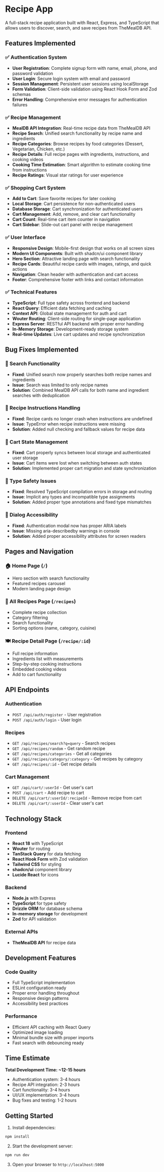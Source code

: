 # Recipe App

A full-stack recipe application built with React, Express, and TypeScript that allows users to discover, search, and save recipes from TheMealDB API.

## Features Implemented

### ✅ Authentication System
- **User Registration**: Complete signup form with name, email, phone, and password validation
- **User Login**: Secure login system with email and password
- **Session Management**: Persistent user sessions using localStorage
- **Form Validation**: Client-side validation using React Hook Form and Zod schemas
- **Error Handling**: Comprehensive error messages for authentication failures

### ✅ Recipe Management
- **MealDB API Integration**: Real-time recipe data from TheMealDB API
- **Recipe Search**: Unified search functionality by recipe name and ingredients
- **Recipe Categories**: Browse recipes by food categories (Dessert, Vegetarian, Chicken, etc.)
- **Recipe Details**: Full recipe pages with ingredients, instructions, and cooking videos
- **Cooking Time Estimation**: Smart algorithm to estimate cooking time from instructions
- **Recipe Ratings**: Visual star ratings for user experience

### ✅ Shopping Cart System
- **Add to Cart**: Save favorite recipes for later cooking
- **Local Storage**: Cart persistence for non-authenticated users
- **Database Storage**: Cart synchronization for authenticated users
- **Cart Management**: Add, remove, and clear cart functionality
- **Cart Count**: Real-time cart item counter in navigation
- **Cart Sidebar**: Slide-out cart panel with recipe management

### ✅ User Interface
- **Responsive Design**: Mobile-first design that works on all screen sizes
- **Modern UI Components**: Built with shadcn/ui component library
- **Hero Section**: Attractive landing page with search functionality
- **Recipe Cards**: Beautiful recipe cards with images, ratings, and quick actions
- **Navigation**: Clean header with authentication and cart access
- **Footer**: Comprehensive footer with links and contact information

### ✅ Technical Features
- **TypeScript**: Full type safety across frontend and backend
- **React Query**: Efficient data fetching and caching
- **Context API**: Global state management for auth and cart
- **Wouter Routing**: Client-side routing for single-page application
- **Express Server**: RESTful API backend with proper error handling
- **In-Memory Storage**: Development-ready storage system
- **Real-time Updates**: Live cart updates and recipe synchronization

## Bug Fixes Implemented

### 🐛 Search Functionality
- **Fixed**: Unified search now properly searches both recipe names and ingredients
- **Issue**: Search was limited to only recipe names
- **Solution**: Combined MealDB API calls for both name and ingredient searches with deduplication

### 🐛 Recipe Instructions Handling
- **Fixed**: Recipe cards no longer crash when instructions are undefined
- **Issue**: TypeError when recipe instructions were missing
- **Solution**: Added null checking and fallback values for recipe data

### 🐛 Cart State Management
- **Fixed**: Cart properly syncs between local storage and authenticated user storage
- **Issue**: Cart items were lost when switching between auth states
- **Solution**: Implemented proper cart migration and state synchronization

### 🐛 Type Safety Issues
- **Fixed**: Resolved TypeScript compilation errors in storage and routing
- **Issue**: Implicit any types and incompatible type assignments
- **Solution**: Added proper type annotations and fixed type mismatches

### 🐛 Dialog Accessibility
- **Fixed**: Authentication modal now has proper ARIA labels
- **Issue**: Missing aria-describedby warnings in console
- **Solution**: Added proper accessibility attributes for screen readers

## Pages and Navigation

### 🏠 Home Page (`/`)
- Hero section with search functionality
- Featured recipes carousel
- Modern landing page design

### 📖 All Recipes Page (`/recipes`)
- Complete recipe collection
- Category filtering
- Search functionality
- Sorting options (name, category, cuisine)

### 🍽️ Recipe Detail Page (`/recipe/:id`)
- Full recipe information
- Ingredients list with measurements
- Step-by-step cooking instructions
- Embedded cooking videos
- Add to cart functionality

## API Endpoints

### Authentication
- `POST /api/auth/register` - User registration
- `POST /api/auth/login` - User login

### Recipes
- `GET /api/recipes/search?q=query` - Search recipes
- `GET /api/recipes/random` - Get random recipe
- `GET /api/recipes/categories` - Get all categories
- `GET /api/recipes/category/:category` - Get recipes by category
- `GET /api/recipes/:id` - Get recipe details

### Cart Management
- `GET /api/cart/:userId` - Get user's cart
- `POST /api/cart` - Add recipe to cart
- `DELETE /api/cart/:userId/:recipeId` - Remove recipe from cart
- `DELETE /api/cart/:userId` - Clear user's cart

## Technology Stack

### Frontend
- **React 18** with TypeScript
- **Wouter** for routing
- **TanStack Query** for data fetching
- **React Hook Form** with Zod validation
- **Tailwind CSS** for styling
- **shadcn/ui** component library
- **Lucide React** for icons

### Backend
- **Node.js** with Express
- **TypeScript** for type safety
- **Drizzle ORM** for database schema
- **In-memory storage** for development
- **Zod** for API validation

### External APIs
- **TheMealDB API** for recipe data

## Development Features

### Code Quality
- Full TypeScript implementation
- ESLint configuration ready
- Proper error handling throughout
- Responsive design patterns
- Accessibility best practices

### Performance
- Efficient API caching with React Query
- Optimized image loading
- Minimal bundle size with proper imports
- Fast search with debouncing ready

## Time Estimate

**Total Development Time: ~12-15 hours**

- Authentication system: 3-4 hours
- Recipe API integration: 2-3 hours
- Cart functionality: 3-4 hours
- UI/UX implementation: 3-4 hours
- Bug fixes and testing: 1-2 hours

## Getting Started

1. Install dependencies:
```bash
npm install
```

2. Start the development server:
```bash
npm run dev
```

3. Open your browser to `http://localhost:5000`



